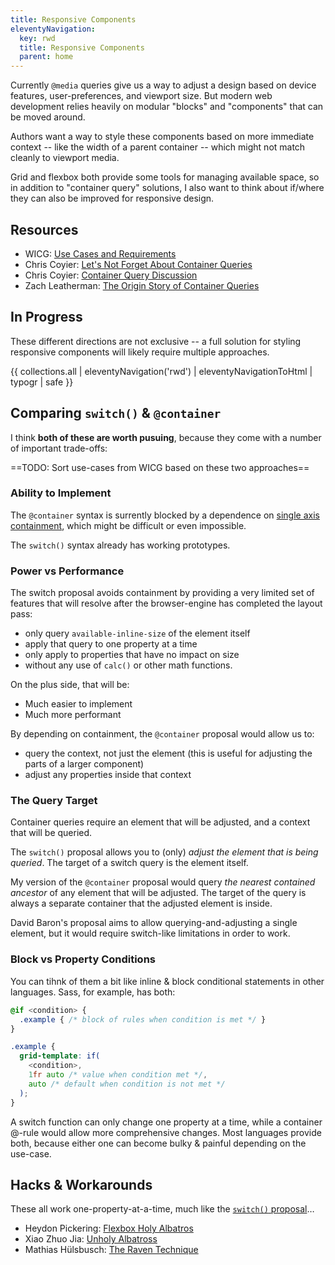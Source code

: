 ```yaml
---
title: Responsive Components
eleventyNavigation:
  key: rwd
  title: Responsive Components
  parent: home
---
```


Currently `@media` queries give us a way to adjust a design
based on device features, user-preferences, and viewport size.
But modern web development relies heavily on modular
"blocks" and "components"
that can be moved around.

Authors want a way to style these components
based on more immediate context --
like the width of a parent container --
which might not match cleanly to viewport media.

Grid and flexbox both provide some tools
for managing available space,
so in addition to "container query" solutions,
I also want to think about if/where they can also be improved
for responsive design.

## Resources

- WICG: [Use Cases and Requirements](https://wicg.github.io/cq-usecases/)
- Chris Coyier: [Let's Not Forget About Container Queries](https://css-tricks.com/lets-not-forget-about-container-queries/)
- Chris Coyier: [Container Query Discussion](https://css-tricks.com/container-query-discussion/)
- Zach Leatherman: [The Origin Story of Container Queries](https://www.zachleat.com/web/origin-container-queries/)

## In Progress

These different directions are not exclusive --
a full solution for styling responsive components
will likely require multiple approaches.

{{ collections.all | eleventyNavigation('rwd') | eleventyNavigationToHtml | typogr | safe }}

## Comparing `switch()` & `@container`

I think **both of these are worth pusuing**,
because they come with a number of important trade-offs:

==TODO: Sort use-cases from WICG based on these two approaches==

### Ability to Implement

The `@container` syntax is surrently blocked
by a dependence on [single axis containment](../contain/),
which might be difficult or even impossible.

The `switch()` syntax already has working prototypes.

### Power vs Performance

The switch proposal avoids containment
by providing a very limited set of features
that will resolve after the browser-engine
has completed the layout pass:

- only query `available-inline-size` of the element itself
- apply that query to one property at a time
- only apply to properties that have no impact on size
- without any use of `calc()` or other math functions.

On the plus side,
that will be:

- Much easier to implement
- Much more performant

By depending on containment,
the `@container` proposal
would allow us to:

- query the context, not just the element
  (this is useful for adjusting the parts of a larger component)
- adjust any properties inside that context

### The Query Target

Container queries require an element that will be adjusted,
and a context that will be queried.

The `switch()` proposal allows you to (only)
_adjust the element that is being queried_.
The target of a switch query is the element itself.

My version of the `@container` proposal would query
_the nearest contained ancestor_
of any element that will be adjusted.
The target of the query is always a separate container
that the adjusted element is inside.

David Baron's proposal aims to allow
querying-and-adjusting a single element,
but it would require switch-like limitations
in order to work.

### Block vs Property Conditions

You can tihnk of them a bit like
inline & block conditional statements
in other languages.
Sass, for example, has both:

```scss
@if <condition> {
  .example { /* block of rules when condition is met */ }
}

.example {
  grid-template: if(
    <condition>,
    1fr auto /* value when condition met */,
    auto /* default when condition is not met */
  );
}
```

A switch function can only change one property at a time,
while a container @-rule would allow more comprehensive changes.
Most languages provide both,
because either one can become bulky & painful
depending on the use-case.

## Hacks & Workarounds

These all work one-property-at-a-time,
much like the [`switch()` proposal](switch/)…

- Heydon Pickering: [Flexbox Holy Albatros](https://heydonworks.com/article/the-flexbox-holy-albatross/)
- Xiao Zhuo Jia: [Unholy Albatross](http://www.miragecraft.com/articles/unholy_albatross.html)
- Mathias Hülsbusch: [The Raven Technique](https://css-tricks.com/the-raven-technique-one-step-closer-to-container-queries/)

